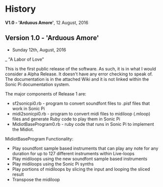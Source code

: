 # History 

**V1.0 - 'Arduous Amore'**, 12 August, 2016

## Version 1.0 - 'Arduous Amore'
+ Sunday 12th, August, 2016
 
_ "A Labor of Love"

This is the first public release of the software.  As such, it is in what I would consider a Alpha Release.  It doesn't have any error checking to speak of.  The documentation is in the attached Wiki and it is not linked within the Sonic Pi documentation system.

The major components of Release 1 are:
+ sf2sonicpi0.rb - program to convert soundfont files to .pisf files that work in Sonic Pi
+ midi2sonicpi0.rb - program to convert midi files to midiloop (.mloop) files and generate Ruby code to play them in Sonic Pi
+ MidiotBaseProgram0.rb - ruby code that runs in Sonic Pi to implement the Midiot.

MidiotBaseProgram Functionality:
+ Play soundfont sample based instruments that can play any note for any duration for up to 127 different instruments within Live-loops
+ Play midiloops using the new soundfont sample based instruments 
+ Play midiloops using the Sonic Pi synths 
+ Play portions of midiloops by slicing the input and looping the sliced result
+ Transpose the midiloop 


